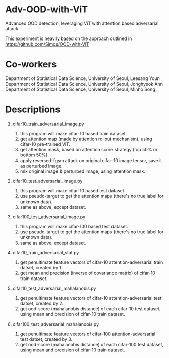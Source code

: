 # Adv-OOD-with-ViT
Advanced OOD detection, leveraging ViT with attention based adversarial attack

This experiment is heavily based on the approach outlined in https://github.com/Simcs/OOD-with-ViT

# Co-workers
Department of Statistical Data Science, University of Seoul, Leesang Youn
Department of Statistical Data Science, University of Seoul, Jonghyeok Ahn
Department of Statistical Data Science, University of Seoul, Minho Song


# Descriptions
1. cifar10_train_adversarial_image.py
   1) this program will make cifar-10 based train dataset.
   2) get attention map (made by attention rollout mechanism), using cifar-10 pre-trained ViT.
   3) get attention mask, based on attention score strategy (top 50% or bottom 50%).
   4) apply reversed-fgsm attack on original cifar-10 image tensor, save it as perturbed image.
   5) mix original image & perturbed image, using attention mask.
    
2. cifar10_test_adversarial_image.py
   1) this program will make cifar-10 based test dataset.
   2) use pseudo-target to get the attention maps (there's no true label for unknown data).
   3) same as above, except dataset.
  
3. cifar100_test_adversarial_image.py
   1) this program will make cifar-100 based test dataset.
   2) use pseudo-target to get the attention maps (there's no true label for unknown data).
   3) same as above, except dataset.

4. cifar10_train_adversarial_stat.py
   1) get penultimate feature vectors of cifar-10 attention-adversarial train datset, created by 1.
   2) get mean and precision (inverse of covariance matrix) of cifar-10 train dataset.
  
5. cifar10_test_adversarial_mahalanobis.py
   1) get penultimate feature vectors of cifar-10 attention-adversarial test datset, created by 2.
   2) get ood-score (mahalanobis distance) of each cifar-10 test dataset, using mean and precision of cifar-10 train dataset.
  
6. cifar100_test_adversarial_mahalanobis.py
   1) get penultimate feature vectors of cifar-100 attention-adversarial test datset, created by 3.
   2) get ood-score (mahalanobis distance) of each cifar-100 test dataset, using mean and precision of cifar-10 train dataset.
